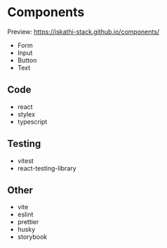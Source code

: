 # Components

Preview:  https://iskathi-stack.github.io/components/

- Form
- Input
- Button
- Text

## Code
- react
- stylex
- typescript

## Testing 
- vitest
- react-testing-library

## Other
- vite
- eslint
- prettier
- husky
- storybook
